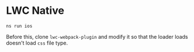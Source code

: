 # LWC Native

```
ns run ios
```

Before this, clone `lwc-webpack-plugin` and modify it so that the loader loads doesn't load `css` file type.
